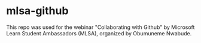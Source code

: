 # mlsa-github
This repo was used for the webinar "Collaborating with Github" by Microsoft Learn Student Ambassadors (MLSA), organized by Obumuneme Nwabude.
